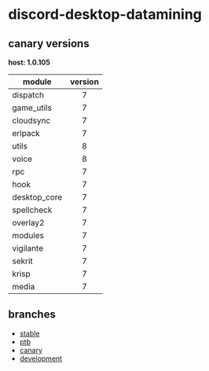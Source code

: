 # discord-desktop-datamining

## canary versions

**host: 1.0.105**

| module | version |
| ------ | :-----: |
| dispatch | 7 |
| game_utils | 7 |
| cloudsync | 7 |
| erlpack | 7 |
| utils | 8 |
| voice | 8 |
| rpc | 7 |
| hook | 7 |
| desktop_core | 7 |
| spellcheck | 7 |
| overlay2 | 7 |
| modules | 7 |
| vigilante | 7 |
| sekrit | 7 |
| krisp | 7 |
| media | 7 |

## branches

- [stable](https://github.com/OpenAsar/discord-desktop-datamining/tree/stable)
- [ptb](https://github.com/OpenAsar/discord-desktop-datamining/tree/ptb)
- [canary](https://github.com/OpenAsar/discord-desktop-datamining/tree/canary)
- [development](https://github.com/OpenAsar/discord-desktop-datamining/tree/development)
